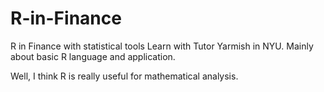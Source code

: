 # R-in-Finance
R in Finance with statistical tools
Learn with Tutor Yarmish in NYU.
Mainly about basic R language and application.


Well, I think R is really useful for mathematical analysis.
